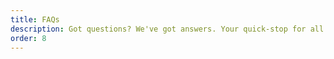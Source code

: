 ```yaml
---
title: FAQs
description: Got questions? We've got answers. Your quick-stop for all things Weaverse.
order: 8
---
```

